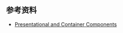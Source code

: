 ## 参考资料
- [Presentational and Container Components](https://medium.com/@dan_abramov/smart-and-dumb-components-7ca2f9a7c7d0)
